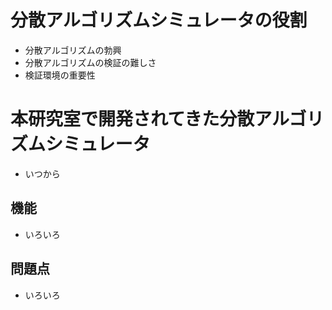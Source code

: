 # 分散アルゴリズムシミュレータの役割

- 分散アルゴリズムの勃興
- 分散アルゴリズムの検証の難しさ
- 検証環境の重要性

# 本研究室で開発されてきた分散アルゴリズムシミュレータ

- いつから 

## 機能

- いろいろ

## 問題点

- いろいろ
